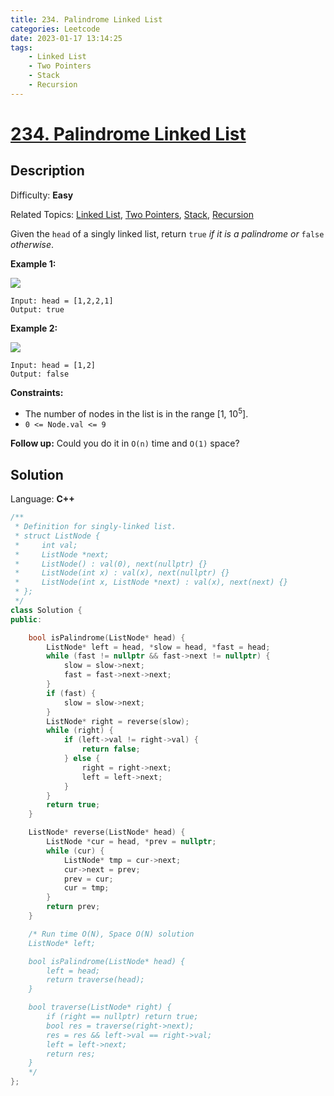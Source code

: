 ```yaml
---
title: 234. Palindrome Linked List
categories: Leetcode
date: 2023-01-17 13:14:25
tags:
    - Linked List
    - Two Pointers
    - Stack
    - Recursion
---
```


# [234\. Palindrome Linked List](https://leetcode.com/problems/palindrome-linked-list/)

## Description

Difficulty: **Easy**

Related Topics: [Linked List](https://leetcode.com/tag/linked-list/), [Two Pointers](https://leetcode.com/tag/two-pointers/), [Stack](https://leetcode.com/tag/stack/), [Recursion](https://leetcode.com/tag/recursion/)

Given the `head` of a singly linked list, return `true` _if it is a_ <span data-keyword="palindrome-sequence">_palindrome_</span> _or_ `false` _otherwise_.

**Example 1:**

![](https://assets.leetcode.com/uploads/2021/03/03/pal1linked-list.jpg)

```text
Input: head = [1,2,2,1]
Output: true
```

**Example 2:**

![](https://assets.leetcode.com/uploads/2021/03/03/pal2linked-list.jpg)

```text
Input: head = [1,2]
Output: false
```

**Constraints:**

* The number of nodes in the list is in the range [1, 10<sup>5</sup>].
* `0 <= Node.val <= 9`

**Follow up:** Could you do it in `O(n)` time and `O(1)` space?

## Solution

Language: **C++**

```C++
/**
 * Definition for singly-linked list.
 * struct ListNode {
 *     int val;
 *     ListNode *next;
 *     ListNode() : val(0), next(nullptr) {}
 *     ListNode(int x) : val(x), next(nullptr) {}
 *     ListNode(int x, ListNode *next) : val(x), next(next) {}
 * };
 */
class Solution {
public:

    bool isPalindrome(ListNode* head) {
        ListNode* left = head, *slow = head, *fast = head;
        while (fast != nullptr && fast->next != nullptr) {
            slow = slow->next;
            fast = fast->next->next;
        }
        if (fast) {
            slow = slow->next;
        }
        ListNode* right = reverse(slow);
        while (right) {
            if (left->val != right->val) {
                return false;
            } else {
                right = right->next;
                left = left->next;
            }
        }
        return true;
    }

    ListNode* reverse(ListNode* head) {
        ListNode *cur = head, *prev = nullptr;
        while (cur) {
            ListNode* tmp = cur->next;
            cur->next = prev;
            prev = cur;
            cur = tmp;
        }
        return prev;
    }

    /* Run time O(N), Space O(N) solution
    ListNode* left;

    bool isPalindrome(ListNode* head) {
        left = head;
        return traverse(head);
    }

    bool traverse(ListNode* right) {
        if (right == nullptr) return true;
        bool res = traverse(right->next);
        res = res && left->val == right->val;
        left = left->next;
        return res;
    }
    */
};
```

